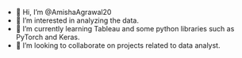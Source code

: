- 👋 Hi, I’m @AmishaAgrawal20
- 👀 I’m interested in analyzing the data.
- 🌱 I’m currently learning Tableau and some python libraries such as PyTorch and Keras.
- 💞️ I’m looking to collaborate on projects related to data analyst.

<!---
AmishaAgrawal20/AmishaAgrawal20 is a ✨ special ✨ repository because its `README.md` (this file) appears on your GitHub profile.
You can click the Preview link to take a look at your changes.
--->
